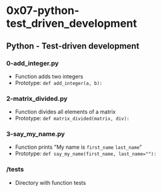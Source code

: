 # 0x07-python-test_driven_development

## Python - Test-driven development
### 0-add_integer.py
* Function adds two integers
* Prototype: `def add_integer(a, b):`

### 2-matrix_divided.py
* Function divides all elements of a matrix
* Prototype: `def matrix_divided(matrix, div):`

### 3-say_my_name.py
* Function prints "My name is `first_name` `last_name`"
* Prototype: `def say_my_name(first_name, last_name=""):`

### /tests
* Directory with function tests
